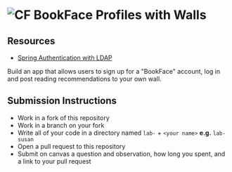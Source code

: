 # ![CF](http://i.imgur.com/7v5ASc8.png) BookFace Profiles with Walls

## Resources
* [Spring Authentication with LDAP](https://spring.io/guides/gs/authenticating-ldap/)

Build an app that allows users to sign up for a "BookFace" account, log in
and post reading recommendations to your own wall.

## Submission Instructions
* Work in a fork of this repository
* Work in a branch on your fork
* Write all of your code in a directory named `lab-` + `<your name>` **e.g.** `lab-susan`
* Open a pull request to this repository
* Submit on canvas a question and observation, how long you spent, and a link to
  your pull request
